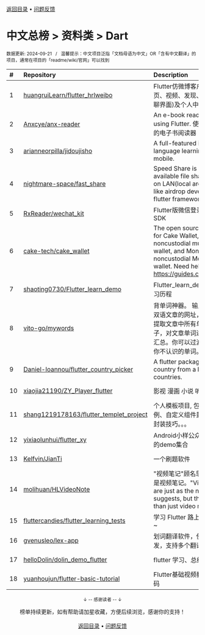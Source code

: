 <a href="https://github.com/GrowingGit/GitHub-Chinese-Top-Charts#github中文排行榜">返回目录</a> • <a href="/content/docs/feedback.md">问题反馈</a>

# 中文总榜 > 资料类 > Dart
<sub>数据更新: 2024-09-21&nbsp;&nbsp;&nbsp;/&nbsp;&nbsp;&nbsp;温馨提示：中文项目泛指「文档母语为中文」OR「含有中文翻译」的项目，通常在项目的「readme/wiki/官网」可以找到</sub>

|#|Repository|Description|Stars|Updated|
|:-|:-|:-|:-|:-|
|1|[huangruiLearn/flutter_hrlweibo](https://github.com/huangruiLearn/flutter_hrlweibo)|Flutter仿微博客户端,  包含首页、视频、发现、消息(仿微博聊界面)及个人中心模块|2799|2024-05-22|
|2|[Anxcye/anx-reader](https://github.com/Anxcye/anx-reader)|An e-book reader written using Flutter. 使用Flutter编写的电子书阅读器|1489|2024-09-06|
|3|[arianneorpilla/jidoujisho](https://github.com/arianneorpilla/jidoujisho)|A full-featured immersion language learning suite for mobile.|920|2024-08-10|
|4|[nightmare-space/fast_share](https://github.com/nightmare-space/fast_share)|Speed Share is a highly available file sharing terminal on LAN(local area network) like airdrop developed by flutter framework.|883|2024-09-03|
|5|[RxReader/wechat_kit](https://github.com/RxReader/wechat_kit)|Flutter版微信登录/分享/支付 SDK|712|2024-04-08|
|6|[cake-tech/cake_wallet](https://github.com/cake-tech/cake_wallet)|The open source repository for Cake Wallet, a noncustodial multi-currency wallet, and Monero.com, a noncustodial Monero-only wallet. Need help? Check out https://guides.cakewallet.com|638|2024-09-20|
|7|[shaoting0730/Flutter_learn_demo](https://github.com/shaoting0730/Flutter_learn_demo)|Flutter_learn_demo  Flutter学习历程|225|2024-09-12|
|8|[vito-go/mywords](https://github.com/vito-go/mywords)|背单词神器。 输入一个英语或双语文章的网址，本工具将自动提取文章中所有单词及其所在句子，对文章单词进行去重、统计汇总。你可以过滤筛选只显示出你不认识的单词。|178|2024-09-16|
|9|[Daniel-Ioannou/flutter_country_picker](https://github.com/Daniel-Ioannou/flutter_country_picker)|A flutter package to select a country from a list of countries.|120|2024-08-16|
|10|[xiaojia21190/ZY_Player_flutter](https://github.com/xiaojia21190/ZY_Player_flutter)|影视 漫画 小说 听书 |75|2024-09-20|
|11|[shang1219178163/flutter_templet_project](https://github.com/shang1219178163/flutter_templet_project)| 个人模板项目, 包含组件使用示例、自定义组件封装、代码优化封装技巧。。。|71|2024-09-15|
|12|[yixiaolunhui/flutter_xy](https://github.com/yixiaolunhui/flutter_xy)|Android小样公众号对应Flutter的demo集合|46|2024-08-18|
|13|[Kelfvin/JianTi](https://github.com/Kelfvin/JianTi)|一个刷题软件|28|2024-06-20|
|14|[molihuan/HLVideoNote](https://github.com/molihuan/HLVideoNote)|"视频笔记"顾名思义，但不仅仅是视频笔记。"Video notes" are just as the name suggests, but they are more than just video notes.|23|2024-05-24|
|15|[fluttercandies/flutter_learning_tests](https://github.com/fluttercandies/flutter_learning_tests)|学习 Flutter 路上的点滴及小测~|17|2024-06-24|
|16|[gvenusleo/lex-app](https://github.com/gvenusleo/lex-app)|划词翻译软件，使用 Flutter 开发，支持多个翻译模型|16|2024-06-06|
|17|[helloDolin/dolin_demo_flutter](https://github.com/helloDolin/dolin_demo_flutter)|flutter 学习、总结、提高|12|2024-09-20|
|18|[yuanhoujun/flutter-basic-tutorial](https://github.com/yuanhoujun/flutter-basic-tutorial)|Flutter基础视频教程课件以及源码|9|2024-06-04|

<div align="center">
    <p><sub>↓ -- 感谢读者 -- ↓</sub></p>
    榜单持续更新，如有帮助请加星收藏，方便后续浏览，感谢你的支持！
</div>

<br/>

<div align="center"><a href="https://github.com/GrowingGit/GitHub-Chinese-Top-Charts#github中文排行榜">返回目录</a> • <a href="/content/docs/feedback.md">问题反馈</a></div>

